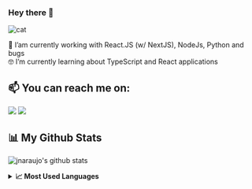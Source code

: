 ### Hey there 👋
![cat](https://camo.githubusercontent.com/ddabca49cb950ff1377c8452d7ec32d017b07780/68747470733a2f2f63646e2e646973636f72646170702e636f6d2f656d6f6a69732f3734353335343532353935383939363133382e6769663f763d31)

🔭 I’am currently working with React.JS (w/ NextJS), NodeJs, Python and bugs <br>
🤓 I’m currently learning about TypeScript and React applications<br>

## 📫 You can reach me on:

[<img src="https://img.shields.io/badge/My%20Website-jnaraujo.vercel.app-blueviolet?style=for-the-badge">](https://jnaraujo.vercel.app/)
[<img src="https://img.shields.io/badge/linkedin-%230077B5.svg?logo=linkedin&logoColor=white&style=for-the-badge">](https://www.linkedin.com/in/jnaraujo/)

<!-- 
[<img src="https://img.shields.io/badge/linkedin-%230077B5.svg?&style=for-the-badge&logo=linkedin&logoColor=white">](https://www.linkedin.com/in/jnaraujo/)
[<img src="https://img.shields.io/badge/My%20Website-jnaraujo.vercel.app-green?style=for-the-badge">](https://jnaraujo.vercel.app/) -->

## 📊 My Github Stats

![jnaraujo's github stats](https://github-readme-stats.vercel.app/api?username=jnaraujo&theme=dracula)

<details>
  <summary><b>📈 Most Used Languages</b></summary><br>
  
  [![jnaraujo's wakatime stats](https://github-readme-stats.vercel.app/api/top-langs/?username=jnaraujo&layout=compact&hide_title=true&theme=dracula&hide_border=true&langs_count=5&v=2)](https://github.com/anuraghazra/github-readme-stats)
</details>


<!--
**jnaraujo/jnaraujo** is a ✨ _special_ ✨ repository because its `README.md` (this file) appears on your GitHub profile.

Here are some ideas to get you started:

- 🔭 I’m currently working on ...
- 🌱 I’m currently learning ...
- 👯 I’m looking to collaborate on ...
- 🤔 I’m looking for help with ...
- 💬 Ask me about ...
- 📫 How to reach me: ...
- 😄 Pronouns: ...
- ⚡ Fun fact: ...
-->
